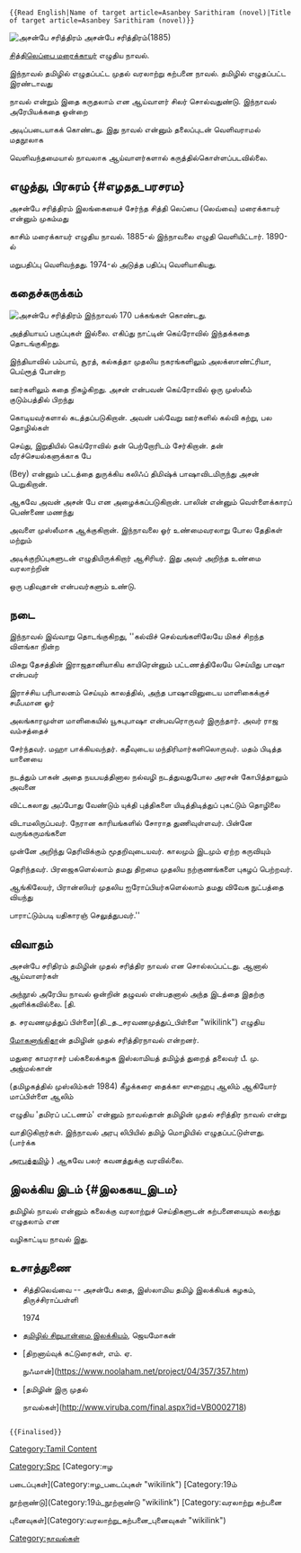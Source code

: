 ```{=mediawiki}
{{Read English|Name of target article=Asanbey Sarithiram (novel)|Title of target article=Asanbey Sarithiram (novel)}}
```
![அசன்பே சரித்திரம்](Asanp.png "அசன்பே சரித்திரம்") அசன்பே சரித்திரம்(1885)
[சித்திலெப்பை மரைக்காயர்](சித்திலெப்பை_மரைக்காயர் "wikilink") எழுதிய நாவல்.
இந்நாவல் தமிழில் எழுதப்பட்ட முதல் வரலாற்று கற்பனை நாவல். தமிழில் எழுதப்பட்ட இரண்டாவது
நாவல் என்றும் இதை கருதலாம் என ஆய்வாளர் சிலர் சொல்வதுண்டு. இந்நாவல் அரேபியக்கதை ஒன்றை
அடிப்படையாகக் கொண்டது. இது நாவல் என்னும் தலைப்புடன் வெளிவராமல் மதநூலாக
வெளிவந்தமையால் நாவலாக ஆய்வாளர்களால் கருத்தில்கொள்ளப்படவில்லை.

## எழுத்து, பிரசுரம் {#எழதத_பரசரம}

அசன்பே சரித்திரம் இலங்கையைச் சேர்ந்த சித்தி லெப்பை (லெவ்வை) மரைக்காயர் என்னும் முகம்மது
காசிம் மரைக்காயர் எழுதிய நாவல். 1885-ல் இந்நாவலை எழுதி வெளியிட்டார். 1890-ல்
மறுபதிப்பு வெளிவந்தது. 1974-ல் அடுத்த பதிப்பு வெளியாகியது.

## கதைச்சுருக்கம்

![அசன்பே சரித்திரம்](Aasn.png "அசன்பே சரித்திரம்") இந்நாவல் 170 பக்கங்கள் கொண்டது.
அத்தியாயப் பகுப்புகள் இல்லை. எகிப்து நாட்டின் கெய்ரோவில் இந்தக்கதை தொடங்குகிறது.
இந்தியாவில் பம்பாய், சூரத், கல்கத்தா முதலிய நகரங்களிலும் அலக்ஸாண்ட்ரியா, பெய்ரூத் போன்ற
ஊர்களிலும் கதை நிகழ்கிறது. அசன் என்பவன் கெய்ரோவில் ஒரு முஸ்லீம் குடும்பத்தில் பிறந்து
கொடியவர்களால் கடத்தப்படுகிறான். அவன் பல்வேறு ஊர்களில் கல்வி கற்று, பல தொழில்கள்
செய்து, இறுதியில் கெய்ரோவில் தன் பெற்றோரிடம் சேர்கிறான். தன் வீரச்செயல்களுக்காக பே
(Bey) என்னும் பட்டத்தை துருக்கிய கலிஃப் திமிஷ்க் பாஷாவிடமிருந்து அசன் பெறுகிறான்.
ஆகவே அவன் அசன் பே என அழைக்கப்படுகிறான். பாலின் என்னும் வெள்ளைக்காரப் பெண்ணை மணந்து
அவளை முஸ்லீமாக ஆக்குகிறான். இந்நாவலை ஓர் உண்மைவரலாறு போல தேதிகள் மற்றும்
அடிக்குறிப்புகளுடன் எழுதியிருக்கிறார் ஆசிரியர். இது அவர் அறிந்த உண்மை வரலாற்றின்
ஒரு பதிவுதான் என்பவர்களும் உண்டு.

## நடை

இந்நாவல் இவ்வாறு தொடங்குகிறது, ''கல்விச் செல்வங்களிலேயே மிகச் சிறந்த விளங்கா நின்ற
மிசுறு தேசத்தின் இராஜதானியாகிய காயிரென்னும் பட்டணத்திலேயே செய்யிது பாஷா என்பவர்
இராச்சிய பரிபாலனம் செய்யும் காலத்தில், அந்த பாஷாவினுடைய மாளிகைக்குச் சமீபமான ஓர்
அலங்காரமுள்ள மாளிகையில் யூசுபுபாஷா என்பவரொருவர் இருந்தார். அவர் ராஜ வம்சத்தைச்
சேர்ந்தவர். மஹா பாக்கியவந்தர். கதீவுடைய மந்திரிமார்களிலொருவர். மதம் பிடித்த யானையை
நடத்தும் பாகன் அதை நயபயத்தினால நல்வழி நடத்துவதுபோல அரசன் கோபித்தாலும் அவனை
விட்டகலாது அப்போது வேண்டும் யுக்தி புத்திகளை யிடித்திடித்துப் புகட்டும் தொழிலை
விடாமலிருப்பவர். நேரான காரியங்களில் சோராத துணிவுள்ளவர். பின்னே வருங்கருமங்களை
முன்னே அறிந்து தெரிவிக்கும் மூதறிவுடையவர். காலமும் இடமும் ஏற்ற கருவியும்
தெரிந்தவர். பிரஜைகளெல்லாம் தமது திறமை முதலிய நற்குணங்களை புகழப் பெற்றவர்.
ஆங்கிலேயர், பிரான்ஸியர் முதலிய ஐரோப்பியர்களெல்லாம் தமது விவேக நுட்பத்தை வியந்து
பாராட்டும்படி யதிகாரஞ் செலுத்துபவர்.''

## விவாதம்

அசன்பே சரிதிரம் தமிழின் முதல் சரித்திர நாவல் என சொல்லப்பட்டது. ஆனால் ஆய்வாளர்கள்
அந்நூல் அரேபிய நாவல் ஒன்றின் தழுவல் என்பதனால் அந்த இடத்தை இதற்கு அளிக்கவில்லை. [தி.
த. சரவணமுத்துப் பிள்ளை](தி._த._சரவணமுத்துப்_பிள்ளை "wikilink") எழுதிய
[மோகனாங்கித](மோகனாங்கி "wikilink")ான் தமிழின் முதல் சரித்திரநாவல் என்றனர்.

மதுரை காமராசர் பல்கலைக்கழக இஸ்லாமியத் தமிழ்த் துறைத் தலைவர் பீ. மு. அஜ்மல்கான்
(தமிழகத்தில் முஸ்லிம்கள் 1984) கீழக்கரை தைக்கா ஸுஹைபு ஆலிம் ஆகியோர் மாப்பிள்ளை ஆலிம்
எழுதிய 'தமிரப் பட்டணம்' என்னும் நாவல்தான் தமிழின் முதல் சரித்திர நாவல் என்று
வாதிடுகிறார்கள். இந்நாவல் அரபு லிபியில் தமிழ் மொழியில் எழுதப்பட்டுள்ளது. (பார்க்க
[அரபுத்தமிழ்](அரபுத்தமிழ் "wikilink") ) ஆகவே பலர் கவனத்துக்கு வரவில்லை.

## இலக்கிய இடம் {#இலககய_இடம}

தமிழில் நாவல் என்னும் கலைக்கு வரலாற்றுச் செய்திகளுடன் கற்பனையையும் கலந்து எழுதலாம் என
வழிகாட்டிய நாவல் இது.

## உசாத்துணை

-   சித்திலெவ்வை -- அசன்பே கதை, இஸ்லாமிய தமிழ் இலக்கியக் கழகம், திருச்சிராப்பள்ளி
    1974
-   [தமிழில் சிறுபான்மை இலக்கியம்](https://www.jeyamohan.in/370/), ஜெயமோகன்
-   [திறனாய்வுக் கட்டுரைகள், எம். ஏ.
    நுஃமான்](https://www.noolaham.net/project/04/357/357.htm)
-   [தமிழின் இரு முதல்
    நாவல்கள்](http://www.viruba.com/final.aspx?id=VB0002718)

```{=mediawiki}
{{Finalised}}
```
[Category:Tamil Content](Category:Tamil_Content "wikilink")
[Category:Spc](Category:Spc "wikilink") [Category:ஈழ
படைப்புகள்](Category:ஈழ_படைப்புகள் "wikilink") [Category:19ம்
நூற்றாண்டு](Category:19ம்_நூற்றாண்டு "wikilink") [Category:வரலாற்று கற்பனை
புனைவுகள்](Category:வரலாற்று_கற்பனை_புனைவுகள் "wikilink")
[Category:நாவல்கள்](Category:நாவல்கள் "wikilink")
